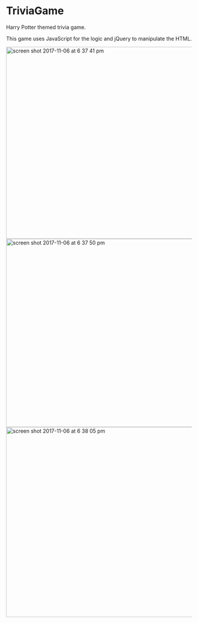 # TriviaGame

Harry Potter themed trivia game.

This game uses JavaScript for the logic and jQuery to manipulate the HTML.




<img width="521" alt="screen shot 2017-11-06 at 6 37 41 pm" src="https://user-images.githubusercontent.com/26397187/32471190-a66fb5e8-c321-11e7-87d4-314c3606080a.png">



<img width="511" alt="screen shot 2017-11-06 at 6 37 50 pm" src="https://user-images.githubusercontent.com/26397187/32471210-bcd99060-c321-11e7-899d-047986521b41.png">



<img width="516" alt="screen shot 2017-11-06 at 6 38 05 pm" src="https://user-images.githubusercontent.com/26397187/32471225-cf13c872-c321-11e7-85de-162ec57187e8.png">
